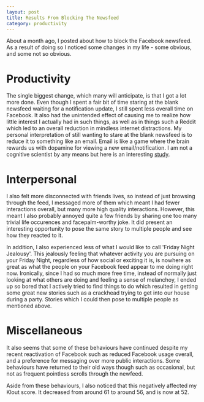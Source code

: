 ```yaml
---
layout: post
title: Results From Blocking The Newsfeed
category: productivity 
---
```


About a month ago, I posted about how to block the Facebook newsfeed. As a result of doing so I noticed some changes in my life - some obvious, and some not so obvious.

Productivity
============
The single biggest change, which many will anticipate, is that I got a lot more done. Even
though I spent a fair bit of time staring at the blank newsfeed waiting for a notification
update, I still spent less overall time on Facebook. It also had the unintended effect of
causing me to realize how little interest I actually had in such things, as well as in 
things such a Reddit which led to an overall reduction in mindless internet distractions. 
My personal interpretation of still wanting to stare at the blank newsfeed is to reduce
it to something like an email. Email is like a game where the brain rewards us with 
dopamine for viewing a new email/notification. I am not a cognitive scientist by any means
but here is an interesting [study].
 
Interpersonal
=============
I also felt more disconnected with friends lives, so instead of just browsing through the
feed, I messaged more of them which meant I had fewer interactions overall, but
many more high quality interactions. However, this meant I also probably annoyed quite a 
few friends by sharing one too many trivial life occurences and facepalm-worthy joke.
It did present an interesting opportunity to pose the same story to multiple people and 
see how they reacted to it. 

In addition, I also experienced less of what I would like to call 'Friday Night Jealousy'.
This jealously feeling that whatever activity you are pursuing on your Friday Night, 
regardless of how social or exciting it is, is nowhere as great as what the people on your
Facebook feed appear to me doing right now. Ironically, since I had so much more free time,
instead of normally just looking at what others are doing and feeling a sense of melanchoy,
I ended up so bored that I actively tried to find things to do which resulted in getting
some great new stories such as a crackhead trying to get into our house during a party. 
Stories which I could then pose to multiple people as mentioned above. 

Miscellaneous
=============
It also seems that some of these behaviours have continued despite my recent reactivation 
of Facebook such as reduced Facebook usage overall, and a preference for messaging over
more public interactions. Some behaviours have returned to their old ways though such as
occasional, but not as frequent pointless scrolls through the newfeed.
 
Aside from these behaviours, I also noticed that this negatively affected my Klout score.
It decreased from around 61 to around 56, and is now at 52.

[study]: http://www.lsa.umich.edu/psych/research&labs/berridge/publications/Berridge&RobinsonBrResRev1998.pdf
